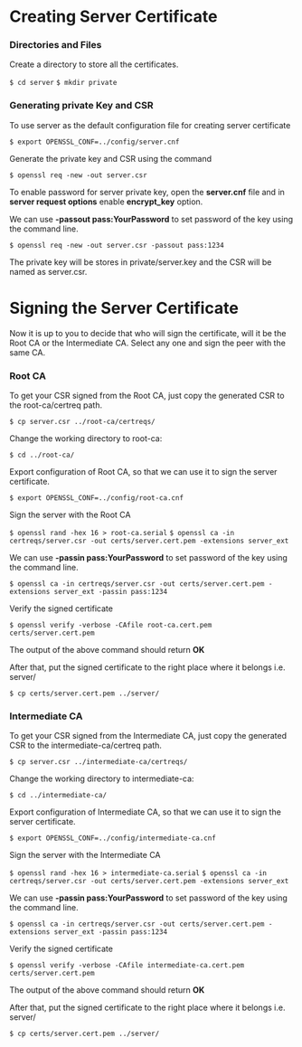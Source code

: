 
# Creating Server Certificate

### Directories and Files

Create a directory to store all the certificates.

`$ cd server`
`$ mkdir private`

### Generating private Key and CSR

To use server as the default configuration file for creating server certificate

`$ export OPENSSL_CONF=../config/server.cnf`

Generate the private key and CSR using the command

`$ openssl req -new -out server.csr`

To enable password for server private key, open the **server.cnf** file and in **server request options** enable **encrypt_key** option.
 
We can use **-passout pass:YourPassword** to set password of the key using the command line.

`$ openssl req -new -out server.csr -passout pass:1234`

The private key will be stores in private/server.key and the CSR will be named as server.csr.

# Signing the Server Certificate

Now it is up to you to decide that who will sign the certificate, will it be the Root CA or the Intermediate CA.
Select any one and sign the peer with the same CA.

### Root CA

To get your CSR signed from the Root CA, just copy the generated CSR to the root-ca/certreq path.

`$ cp server.csr ../root-ca/certreqs/`

Change the working directory to root-ca:

`$ cd ../root-ca/`

Export configuration of Root CA, so that we can use it to sign the server certificate.

`$ export OPENSSL_CONF=../config/root-ca.cnf`

Sign the server with the Root CA

`$ openssl rand -hex 16 > root-ca.serial`
`$ openssl ca -in certreqs/server.csr -out certs/server.cert.pem -extensions server_ext`

We can use **-passin pass:YourPassword** to set password of the key using the command line.

`$ openssl ca -in certreqs/server.csr -out certs/server.cert.pem -extensions server_ext -passin pass:1234`

Verify the signed certificate

`$ openssl verify -verbose -CAfile root-ca.cert.pem certs/server.cert.pem`

The output of the above command should return **OK**

After that, put the signed certificate to the right place where it belongs i.e. server/ 

`$ cp certs/server.cert.pem ../server/`

### Intermediate CA

To get your CSR signed from the Intermediate CA, just copy the generated CSR to the intermediate-ca/certreq path.

`$ cp server.csr ../intermediate-ca/certreqs/`

Change the working directory to intermediate-ca:

`$ cd ../intermediate-ca/`

Export configuration of Intermediate CA, so that we can use it to sign the server certificate.

`$ export OPENSSL_CONF=../config/intermediate-ca.cnf`

Sign the server with the Intermediate CA

`$ openssl rand -hex 16 > intermediate-ca.serial`
`$ openssl ca -in certreqs/server.csr -out certs/server.cert.pem -extensions server_ext`

We can use **-passin pass:YourPassword** to set password of the key using the command line.

`$ openssl ca -in certreqs/server.csr -out certs/server.cert.pem -extensions server_ext -passin pass:1234`

Verify the signed certificate

`$ openssl verify -verbose -CAfile intermediate-ca.cert.pem certs/server.cert.pem`

The output of the above command should return **OK**

After that, put the signed certificate to the right place where it belongs i.e. server/ 

`$ cp certs/server.cert.pem ../server/`

